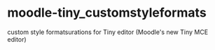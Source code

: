 # moodle-tiny_customstyleformats
custom style formatsurations for Tiny editor (Moodle's new Tiny MCE editor)
